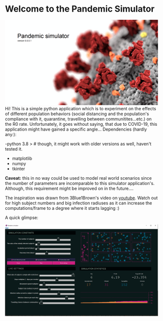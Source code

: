 # Welcome to the Pandemic Simulator
![Loading screen](https://github.com/regorigregory/pandemic_simulator_app/raw/master/assets/LaunchScreen.png)
Hi! This is a simple python application which is to experiment on the effects of different population behaviors (social distancing and the population's compliance with it, quarantine, travelling between communitites...etc.) on the R0 rate. Unfortunately, it goes without saying, that due to COVID-19, this application might have gained a specific angle...
Dependencies (hardly any:):

 -python 3.8 > # though, it might work with older versions as well, haven't tested it.
 - matplotlib 
 - numpy 
 - tkinter

**Caveat:** this in no way could be used to model real world scenarios since the number of parameters are incomparable to this simulator application's. Although, this requirement might be improved on in the future....

The inspiration was drawn from 3Blue1Brown's video on [youtube](https://www.youtube.com/watch?v=gxAaO2rsdIs&t=1201s).
Watch out for high subject numbers and big infection radiuses as it can increase the computations/frame to a degree where it starts lagging :)

A quick glimpse:

![The application in action](https://github.com/regorigregory/pandemic_simulator_app/raw/master/assets/SimulationInProgress.png)

